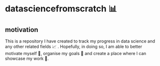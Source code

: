 # datasciencefromscratch :bar_chart:

## motivation

This is a repository I have created to track my progress in data science and any other related fields :chart_with_upwards_trend: . Hopefully, in doing so, I am able to better motivate myself :full_moon_with_face:, organise my goals :paperclip: and create a place where I can showcase my work :file_folder:. 